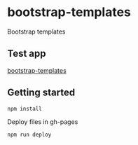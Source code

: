 # bootstrap-templates
Bootstrap templates

## Test app
[bootstrap-templates](https://sebastiangolian.github.io/bootstrap-templates/)

## Getting started
```bash
npm install
```

Deploy files in gh-pages
```bash
npm run deploy
```